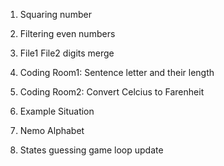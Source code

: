 1. Squaring number

2. Filtering even numbers

3. File1 File2 digits merge

4. Coding Room1: Sentence letter and their length

5. Coding Room2: Convert Celcius to Farenheit

6. Example Situation

7. Nemo Alphabet

8. States guessing game loop update